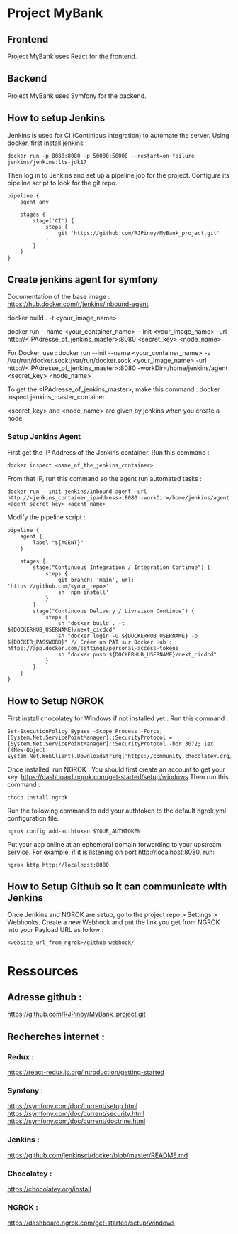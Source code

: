 # Project MyBank

## Frontend

Project MyBank uses React for the frontend.

## Backend

Project MyBank uses Symfony for the backend.

## How to setup Jenkins

Jenkins is used for CI (Continious Integration) to automate the server.
Using docker, first install jenkins :
```
docker run -p 8080:8080 -p 50000:50000 --restart=on-failure jenkins/jenkins:lts-jdk17
```

Then log in to Jenkins and set up a pipeline job for the project.
Configure its pipeline script to look for the git repo.
```
pipeline {
    agent any

    stages {
        stage('CI') {
            steps {
                git 'https://github.com/RJPinoy/MyBank_project.git'
            }
        }
    }
}
```

## Create jenkins agent for symfony

Documentation of the base image : https://hub.docker.com/r/jenkins/inbound-agent

docker build . -t <your_image_name>

docker run --name <your_container_name> --init <your_image_name> -url http://<IPAdresse_of_jenkins_master>:8080 <secret_key> <node_name>

For Docker, use :
docker run --init --name <your_container_name> -v /var/run/docker.sock:/var/run/docker.sock <your_image_name> -url http://<IPAdresse_of_jenkins_master>:8080 -workDir=/home/jenkins/agent <secret_key> <node_name>

To get the <IPAdresse_of_jenkins_master>, make this command :
docker inspect jenkins_master_container

<secret_key> and <node_name> are given by jenkins when you create a node

### Setup Jenkins Agent

First get the IP Address of the Jenkins container. Run this command :

```
docker inspect <name_of_the_jenkins_container>
```

From that IP, run this command so the agent run automated tasks :

```
docker run --init jenkins/inbound-agent -url http://<jenkins_container_ipaddress>:8080 -workDir=/home/jenkins/agent <agent_secret_key> <agent_name>
```

Modify the pipeline script :

```
pipeline {
    agent {
        label "${AGENT}"
    }

    stages {
        stage("Continuous Integration / Intégration Continue") {
            steps {
                git branch: 'main', url: 'https://github.com/<your_repo>'
                sh 'npm install'
            }
        }
        stage("Continuous Delivery / Livraison Continue") {
            steps {
                sh "docker build . -t ${DOCKERHUB_USERNAME}/next_cicdcd"
                sh "docker login -u ${DOCKERHUB_USERNAME} -p ${DOCKER_PASSWORD}" // Créer un PAT sur Docker Hub : https://app.docker.com/settings/personal-access-tokens
                sh "docker push ${DOCKERHUB_USERNAME}/next_cicdcd"
            }
        }
    }
}
```

## How to Setup NGROK
First install chocolatey for Windows if not installed yet :
Run this command :
```
Set-ExecutionPolicy Bypass -Scope Process -Force; [System.Net.ServicePointManager]::SecurityProtocol = [System.Net.ServicePointManager]::SecurityProtocol -bor 3072; iex ((New-Object System.Net.WebClient).DownloadString('https://community.chocolatey.org/install.ps1'))
```

Once installed, run NGROK :
You should first create an account to get your key. https://dashboard.ngrok.com/get-started/setup/windows
Then run this command :
```
choco install ngrok
```

Run the following command to add your authtoken to the default ngrok.yml configuration file.
```
ngrok config add-authtoken $YOUR_AUTHTOKEN
```

Put your app online at an ephemeral domain forwarding to your upstream service. For example, if it is listening on port http://localhost:8080, run:
```
ngrok http http://localhost:8080
```

## How to Setup Github so it can communicate with Jenkins

Once Jenkins and NGROK are setup, go to the project repo > Settings > Webhooks.
Create a new Webhook and put the link you get from NGROK into your Payload URL as follow :
```
<website_url_from_ngrok>/github-webhook/
```

# Ressources
## Adresse github :
https://github.com/RJPinoy/MyBank_project.git

## Recherches internet :
### Redux :
https://react-redux.js.org/introduction/getting-started

### Symfony :
https://symfony.com/doc/current/setup.html
https://symfony.com/doc/current/security.html
https://symfony.com/doc/current/doctrine.html

### Jenkins :
https://github.com/jenkinsci/docker/blob/master/README.md

### Chocolatey :
https://chocolatey.org/install

### NGROK :
https://dashboard.ngrok.com/get-started/setup/windows